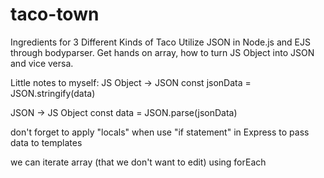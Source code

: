 # taco-town
Ingredients for 3 Different Kinds of Taco
Utilize JSON in Node.js and EJS through bodyparser.
Get hands on array, how to turn JS Object into JSON and vice versa.

Little notes to myself:
JS Object -> JSON
const jsonData = JSON.stringify(data)

JSON -> JS Object
const data = JSON.parse(jsonData)

don't forget to apply "locals" when use "if statement" in Express to pass data to templates

we can iterate array (that we don't want to edit) using forEach
